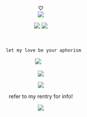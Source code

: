 

<div id="header" align="center">
♡
   <div id="header" align="center"> 

<div id="header" align="center">
<img src="https://64.media.tumblr.com/7f1893eb9c466166fbe7131ea5f202ab/30da6dba59ccd1ec-54/s100x200/dd7700d1322c5064451f27528916ae9247c3d71e.gifv">


![](https://komarev.com/ghpvc/?username=yurenagara&label=⠀⠀⠀goon⠀⠀⠀&style=plastic&color=1a1c1b) <img src="https://maguro.carrd.co/assets/images/gallery03/f63fd80d.gif?v=10a293e5">
</p>
ㅤㅤ
<div id="header" align="center">

      let my love be your aphorism

<div id="header" align="center">

<img src="https://i.ibb.co/RTQVxRBL/blur-edges-61-1-1.png">
⠀

<div id="header" align="center">

[<img src="https://i.ibb.co/RkBJFrVr/cooltext484835757295553.png">](https://angelic.atabook.org/) 
<div id="header" align="center">
  
[<img src="https://i.ibb.co/VcJvCc3R/cooltext484835784075411.png">](https://yurenagara.straw.page/) 

refer to my rentry for info!
<div id="header" align="center">

<img src="https://xyz.crd.co/assets/images/gallery06/22f2c728.gif?v=de6feabd">


